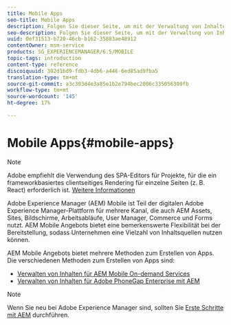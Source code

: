 ```yaml
---
title: Mobile Apps
seo-title: Mobile Apps
description: Folgen Sie dieser Seite, um mit der Verwaltung von Inhalten für mobile Apps zu beginnen.
seo-description: Folgen Sie dieser Seite, um mit der Verwaltung von Inhalten für mobile Apps zu beginnen.
uuid: 0ef31513-b720-46cb-b162-35883ae48912
contentOwner: msm-service
products: SG_EXPERIENCEMANAGER/6.5/MOBILE
topic-tags: introduction
content-type: reference
discoiquuid: 302d1bd9-fdb3-4db6-a446-6ed85ad9fba5
translation-type: tm+mt
source-git-commit: a3c303d4e3a85e1b2e794bec2006c335056309fb
workflow-type: tm+mt
source-wordcount: '145'
ht-degree: 17%

---
```



# Mobile Apps{#mobile-apps}

>[!NOTE]
>
>Adobe empfiehlt die Verwendung des SPA-Editors für Projekte, für die ein frameworkbasiertes clientseitiges Rendering für einzelne Seiten (z. B. React) erforderlich ist. [Weitere Informationen](/help/sites-developing/spa-overview.md)

Adobe Experience Manager (AEM) Mobile ist Teil der digitalen Adobe Experience Manager-Plattform für mehrere Kanal, die auch AEM Assets, Sites, Bildschirme, Arbeitsabläufe, User Manager, Commerce und Forms nutzt. AEM Mobile Angebots bietet eine bemerkenswerte Flexibilität bei der Bereitstellung, sodass Unternehmen eine Vielzahl von Inhaltsquellen nutzen können.

AEM Mobile Angebots bietet mehrere Methoden zum Erstellen von Apps. Die verschiedenen Methoden zum Erstellen von Apps sind:

* [Verwalten von Inhalten für AEM Mobile On-demand Services](/help/mobile/aem-mobile.md)
* [Verwalten von Inhalten für Adobe PhoneGap Enterprise mit AEM](/help/mobile/administer-phonegap.md)

>[!NOTE]
>
>Wenn Sie neu bei Adobe Experience Manager sind, sollten Sie [Erste Schritte mit AEM](/help/sites-deploying/deploy.md) durchführen.
